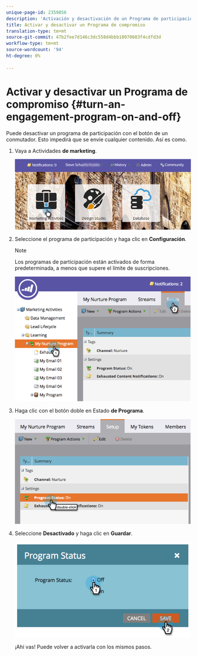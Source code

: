 ```yaml
---
unique-page-id: 2359856
description: 'Activación y desactivación de un Programa de participación: Documentos de marketing: documentación del producto'
title: Activar y desactivar un Programa de compromiso
translation-type: tm+mt
source-git-commit: 47b2fee7d146c3dc558d4bbb10070683f4cdfd3d
workflow-type: tm+mt
source-wordcount: '94'
ht-degree: 0%

---
```



# Activar y desactivar un Programa de compromiso {#turn-an-engagement-program-on-and-off}

Puede desactivar un programa de participación con el botón de un conmutador. Esto impedirá que se envíe cualquier contenido. Así es como.

1. Vaya a Actividades **de marketing**.

   ![](assets/login-marketing-activities.png)

1. Seleccione el programa de participación y haga clic en **Configuración**.

   >[!NOTE]
   >
   >Los programas de participación están activados de forma predeterminada, a menos que supere el límite de suscripciones.

   ![](assets/image2014-9-15-17-3a14-3a56.png)

1. Haga clic con el botón doble en Estado **de Programa**.

   ![](assets/image2014-9-15-17-3a14-3a59.png)

1. Seleccione **Desactivado** y haga clic en **Guardar**.

   ![](assets/image2014-9-15-17-3a15-3a2.png)

   ¡Ahí vas! Puede volver a activarla con los mismos pasos.

